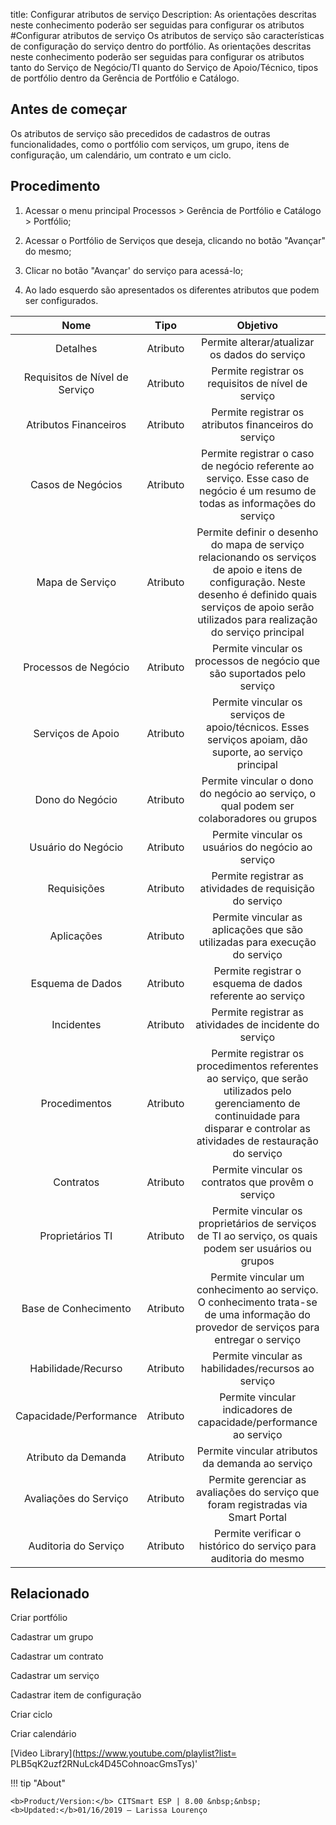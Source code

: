 title: Configurar atributos de serviço
Description: As orientações descritas neste conhecimento poderão ser seguidas para configurar os atributos
#Configurar atributos de serviço
Os atributos de serviço são características de configuração do serviço dentro do portfólio.
As orientações descritas neste conhecimento poderão ser seguidas para configurar os atributos tanto do Serviço de Negócio/TI quanto do Serviço de Apoio/Técnico, tipos de portfólio dentro da Gerência de Portfólio e Catálogo.

Antes de começar
--------------------

Os atributos de serviço são precedidos de cadastros de outras funcionalidades,
como o portfólio com serviços, um grupo, itens de configuração, um calendário,
um contrato e um ciclo.

Procedimento
----------------

1.  Acessar o menu principal Processos \> Gerência de Portfólio e Catálogo \>
    Portfólio;

2.  Acessar o Portfólio de Serviços que deseja, clicando no botão "Avançar" do
    mesmo;

3.  Clicar no botão "Avançar' do serviço para acessá-lo;

4.  Ao lado esquerdo são apresentados os diferentes atributos que podem ser
    configurados.

|            **Nome**            | **Tipo** |                                                                                                  **Objetivo**                                                                                                  |
|:------------------------------:|:--------:|:--------------------------------------------------------------------------------------------------------------------------------------------------------------------------------------------------------------:|
|            Detalhes            | Atributo |                                                                                  Permite alterar/atualizar os dados do serviço                                                                                 |
| Requisitos de Nível de Serviço | Atributo |                                                                               Permite registrar os requisitos de nível de serviço                                                                              |
|      Atributos Financeiros     | Atributo |                                                                              Permite registrar os atributos financeiros do serviço                                                                             |
|        Casos de Negócios       | Atributo |                                          Permite registrar o caso de negócio referente ao serviço. Esse caso de negócio é um resumo de todas as informações do serviço                                         |
|         Mapa de Serviço        | Atributo | Permite definir o desenho do mapa de serviço relacionando os serviços de apoio e itens de configuração. Neste desenho é definido quais serviços de apoio serão utilizados para realização do serviço principal |
|      Processos de Negócio      | Atributo |                                                                    Permite vincular os processos de negócio que são suportados pelo serviço                                                                    |
|        Serviços de Apoio       | Atributo |                                                    Permite vincular os serviços de apoio/técnicos. Esses serviços apoiam, dão suporte, ao serviço principal                                                    |
|         Dono do Negócio        | Atributo |                                                             Permite vincular o dono do negócio ao serviço, o qual podem ser colaboradores ou grupos                                                            |
|       Usuário do Negócio       | Atributo |                                                                               Permite vincular os usuários do negócio ao serviço                                                                               |
|           Requisições          | Atributo |                                                                            Permite registrar as atividades de requisição do serviço                                                                            |
|           Aplicações           | Atributo |                                                                   Permite vincular as aplicações que são utilizadas para execução do serviço                                                                   |
|        Esquema de Dados        | Atributo |                                                                            Permite registrar o esquema de dados referente ao serviço                                                                           |
|           Incidentes           | Atributo |                                                                             Permite registrar as atividades de incidente do serviço                                                                            |
|          Procedimentos         | Atributo |               Permite registrar os procedimentos referentes ao serviço, que serão utilizados pelo gerenciamento de continuidade para disparar e controlar as atividades de restauração do serviço              |
|            Contratos           | Atributo |                                                                               Permite vincular os contratos que provêm o serviço                                                                               |
| Proprietários TI               | Atributo | Permite vincular os proprietários de serviços de TI ao serviço, os quais podem ser usuários ou grupos                                                                                                          |
|      Base de Conhecimento      | Atributo |                                     Permite vincular um conhecimento ao serviço. O conhecimento trata-se de uma informação do provedor de serviços para entregar o serviço                                     |
|       Habilidade/Recurso       | Atributo |                                                                               Permite vincular as habilidades/recursos ao serviço                                                                              |
|     Capacidade/Performance     | Atributo |                                                                        Permite vincular indicadores de capacidade/performance ao serviço                                                                       |
|       Atributo da Demanda      | Atributo |                                                                                Permite vincular atributos da demanda ao serviço                                                                                |
|      Avaliações do Serviço     | Atributo |                                                                Permite gerenciar as avaliações do serviço que foram registradas via Smart Portal                                                               |
|      Auditoria do Serviço      | Atributo |                                                                        Permite verificar o histórico do serviço para auditoria do mesmo                                                                        |

Relacionado
---------------

Criar portfólio

Cadastrar um grupo

Cadastrar um contrato

Cadastrar um serviço

Cadastrar item de configuração

Criar ciclo

Criar calendário

<i class='fa fa-youtube-play  fa-2x' style='color:#97ce17;vertical-align: middle;'> </i> [Video Library](https://www.youtube.com/playlist?list= PLB5qK2uzf2RNuLck4D45CohnoacGmsTys)'

!!! tip "About"

    <b>Product/Version:</b> CITSmart ESP | 8.00 &nbsp;&nbsp;
    <b>Updated:</b>01/16/2019 – Larissa Lourenço
